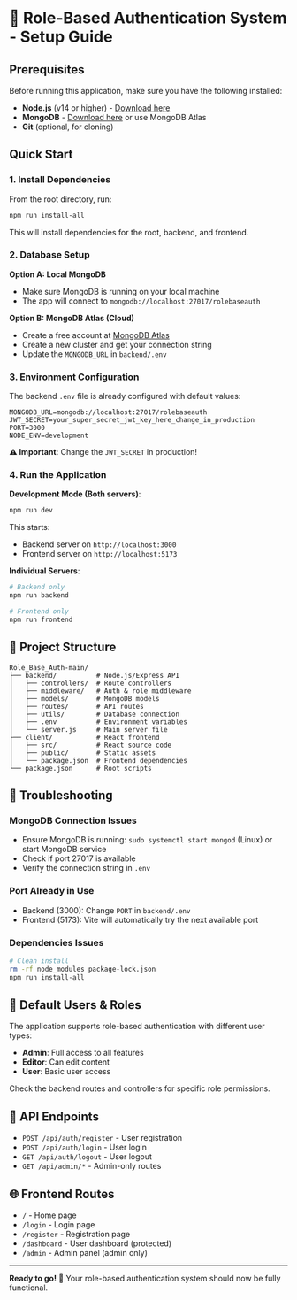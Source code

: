 # 🚀 Role-Based Authentication System - Setup Guide

## Prerequisites

Before running this application, make sure you have the following installed:

- **Node.js** (v14 or higher) - [Download here](https://nodejs.org/)
- **MongoDB** - [Download here](https://www.mongodb.com/try/download/community) or use MongoDB Atlas
- **Git** (optional, for cloning)

## Quick Start

### 1. Install Dependencies

From the root directory, run:

```bash
npm run install-all
```

This will install dependencies for the root, backend, and frontend.

### 2. Database Setup

**Option A: Local MongoDB**
- Make sure MongoDB is running on your local machine
- The app will connect to `mongodb://localhost:27017/rolebaseauth`

**Option B: MongoDB Atlas (Cloud)**
- Create a free account at [MongoDB Atlas](https://www.mongodb.com/atlas)
- Create a new cluster and get your connection string
- Update the `MONGODB_URL` in `backend/.env`

### 3. Environment Configuration

The backend `.env` file is already configured with default values:

```env
MONGODB_URL=mongodb://localhost:27017/rolebaseauth
JWT_SECRET=your_super_secret_jwt_key_here_change_in_production
PORT=3000
NODE_ENV=development
```

**⚠️ Important**: Change the `JWT_SECRET` in production!

### 4. Run the Application

**Development Mode (Both servers)**:
```bash
npm run dev
```

This starts:
- Backend server on `http://localhost:3000`
- Frontend server on `http://localhost:5173`

**Individual Servers**:
```bash
# Backend only
npm run backend

# Frontend only  
npm run frontend
```

## 📁 Project Structure

```
Role_Base_Auth-main/
├── backend/          # Node.js/Express API
│   ├── controllers/  # Route controllers
│   ├── middleware/   # Auth & role middleware
│   ├── models/       # MongoDB models
│   ├── routes/       # API routes
│   ├── utils/        # Database connection
│   ├── .env          # Environment variables
│   └── server.js     # Main server file
├── client/           # React frontend
│   ├── src/          # React source code
│   ├── public/       # Static assets
│   └── package.json  # Frontend dependencies
└── package.json      # Root scripts
```

## 🔧 Troubleshooting

### MongoDB Connection Issues
- Ensure MongoDB is running: `sudo systemctl start mongod` (Linux) or start MongoDB service
- Check if port 27017 is available
- Verify the connection string in `.env`

### Port Already in Use
- Backend (3000): Change `PORT` in `backend/.env`
- Frontend (5173): Vite will automatically try the next available port

### Dependencies Issues
```bash
# Clean install
rm -rf node_modules package-lock.json
npm run install-all
```

## 🎯 Default Users & Roles

The application supports role-based authentication with different user types:
- **Admin**: Full access to all features
- **Editor**: Can edit content
- **User**: Basic user access

Check the backend routes and controllers for specific role permissions.

## 🔐 API Endpoints

- `POST /api/auth/register` - User registration
- `POST /api/auth/login` - User login
- `GET /api/auth/logout` - User logout
- `GET /api/admin/*` - Admin-only routes

## 🌐 Frontend Routes

- `/` - Home page
- `/login` - Login page
- `/register` - Registration page
- `/dashboard` - User dashboard (protected)
- `/admin` - Admin panel (admin only)

---

**Ready to go!** 🎉 Your role-based authentication system should now be fully functional.